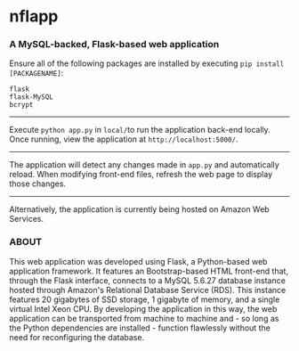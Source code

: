 # nflapp
### A MySQL-backed, Flask-based web application
Ensure all of the following packages are installed by executing `pip install [PACKAGENAME]`:
```
flask
flask-MySQL
bcrypt
```

---

Execute `python app.py` in `local/`to run the application back-end locally. Once running, view the application at `http://localhost:5000/`.

---

The application will detect any changes made in `app.py` and automatically reload. When modifying front-end files, refresh the web page to display those changes.

---

Alternatively, the application is currently being hosted on Amazon Web Services.

### ABOUT
This web application was developed using Flask, a Python-based web application framework. It features an Bootstrap-based HTML front-end that, through the Flask interface, connects to a MySQL 5.6.27 database instance hosted through Amazon's Relational Database Service (RDS). This instance features 20 gigabytes of SSD storage, 1 gigabyte of memory, and a single virtual Intel Xeon CPU. By developing the application in this way, the web application can be transported from machine to machine and - so long as the Python dependencies are installed - function flawlessly without the need for reconfiguring the database.
